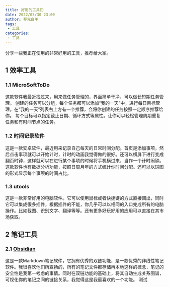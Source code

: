 ```yaml
---
title: 好用的工具们
date: 2022/05/30 23:00
author: 琴鬼白羊
tags:
 - 工具
categories:
 - 工具
---
```


分享一些我正在使用的非常好用的工具，推荐给大家。

## 1 效率工具

### 1.1 MicroSoftToDo

这款软件我最近找过来，用来做任务管理的，界面简单干净，可以做长短期任务管理。
创建的任务可以分组，每个任务都可以添加“我的一天”中，进行每日目标管理。在“我的一天”列表右上方有一个推荐，会将你创建的任务按照一定顺序推荐给你。
每个目标可以指定截止日期、循环方式等属性。让你可以轻松管理周期重复任务和有时间节点的任务。

### 1.2 时间记录软件

这是一款安卓软件，最近用来记录自己每天的日常时间分配。首页是添加事项，然后点击事项就可以开始计时，计时的动画我觉得做的很好。还可以横屏下进行变成翻页时钟，这样就可以在进行某个事项的时候将手机横过来，当作一个计时闹钟。
这款软件也有数据分析功能，按照日周月年的方式统计你时间分配。还可以以饼图的形式显示每个事项的时间占比。

### 1.3 utools

这是一款非常好用的电脑软件。它可以使用鼠标或者快捷键的方式直接调出，同时它可以集成很多插件，根据插件的不能，你几乎可以以相同的入口完成所有的电脑操作。比如截图、识别文字、翻译等等。还有更多好玩好用的应用可以直接在其市场获取。

## 2 笔记工具

### 2.1 [Obsidian](https://obsidian.md/)

这是一款Markdown笔记软件，它拥有优秀的双链功能，是一款优秀的非线性笔记软件。我很喜欢他们所宣扬的，所有的笔记文件都存储再本地这样的概念，笔记的安全性是我第一考虑的事情。同时在双链功能的基础上，将其自动生成关系图谱，可视化你的笔记之间的链接关系，我觉得这是我最喜欢的一个功能。
测试